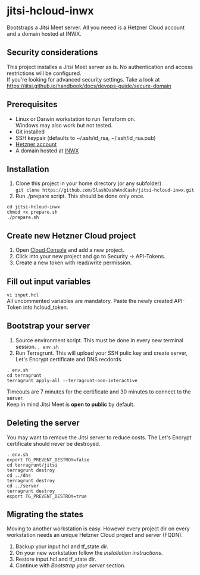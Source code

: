 # jitsi-hcloud-inwx
Bootstraps a Jitsi Meet server. All you neeed is a Hetzner Cloud account and a domain hosted at INWX.

## Security considerations
This project installes a Jitsi Meet server as is. No authentication and access restrictions will be configured. \
If you're looking for advanced security settings. Take a look at https://jitsi.github.io/handbook/docs/devops-guide/secure-domain

## Prerequisites
- Linux or Darwin workstation to run Terraform on. \
Windows may also work but not tested.
- Git installed
- SSH keypair (defaults to ~/.ssh/id_rsa, ~/.ssh/id_rsa.pub)
- [Hetzner account](https://www.hetzner.com/)
- A domain hosted at [INWX](https://www.inwx.de/)

## Installation
1. Clone this project in your home directory (or any subfolder) \
`git clone https://github.com/SlashDashAndCash/jitsi-hcloud-inwx.git`
2. Run ./prepare script. This should be done only once.
```
cd jitsi-hcloud-inwx
chmod +x prepare.sh
./prepare.sh
```

## Create new Hetzner Cloud project
1. Open [Cloud Console](https://console.hetzner.cloud/projects) and add a new project.
2. Click into your new project and go to Security -> API-Tokens.
3. Create a new token with read/write permission.

## Fill out input variables
`vi input.hcl` \
All uncommented variables are mandatory. Paste the newly created API-Token into hcloud_token.

## Bootstrap your server
1. Source environment script. This must be done in every new terminal session.
`. env.sh`
2. Run Terragrunt. This will upload your SSH pulic key and create server, Let's Encrypt certificate and DNS recdords.
```
. env.sh
cd terragrunt
terragrunt apply-all --terragrunt-non-interactive
```
Timeouts are 7 minutes for the certificate and 30 minutes to connect to the server. \
Keep in mind Jitsi Meet is **open to public** by default.

## Deleting the server
You may want to remove the Jitsi server to reduce costs. The Let's Encrypt certificate should never be destroyed.
```
. env.sh
export TG_PREVENT_DESTROY=false
cd terragrunt/jitsi
terragrunt destroy
cd ../dns
terragrunt destroy
cd ../server
terragrunt destroy
export TG_PREVENT_DESTROY=true
```

## Migrating the states
Moving to another workstation is easy. However every project dir on every workstation needs an unique Hetzner Cloud project and server (FQDN).
1. Backup your input.hcl and tf_state dir.
2. On your new workstation follow the *installation instructions*.
3. Restore input.hcl and tf_state dir.
4. Continue with *Bootstrap your server* section.

